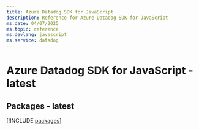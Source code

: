 ```yaml
---
title: Azure Datadog SDK for JavaScript
description: Reference for Azure Datadog SDK for JavaScript
ms.date: 04/07/2025
ms.topic: reference
ms.devlang: javascript
ms.service: datadog
---
```

# Azure Datadog SDK for JavaScript - latest
## Packages - latest
[!INCLUDE [packages](datadog-index.md)]